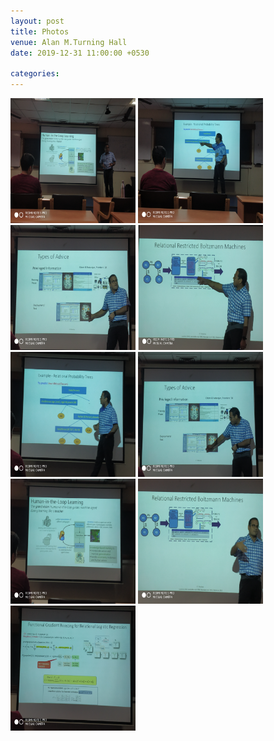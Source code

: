 ```yaml
---
layout: post
title: Photos  
venue: Alan M.Turning Hall
date: 2019-12-31 11:00:00 +0530

categories:  
---
```



<img src="/images/1-01.png" style="width:200px;height:200px;"/>
<img src="/images/2-01.png" style="width:200px;height:200px;"/>
<img src="/images/3-01.png" style="width:200px;height:200px;"/>
<img src="/images/4-01.png" style="width:200px;height:200px;"/>
<img src="/images/5-01.png" style="width:200px;height:200px;"/>
<img src="/images/6-01.png" style="width:200px;height:200px;"/>
<img src="/images/7-01.png" style="width:200px;height:200px;"/>
<img src="/images/8.png" style="width:200px;height:200px;"/>
<img src="/images/9-01.png" style="width:200px;height:200px;"/>   

    


